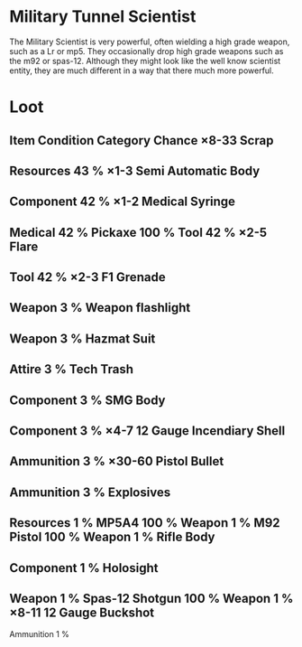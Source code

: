 # Military Tunnel Scientist

 
The Military Scientist is very powerful, often wielding a high grade weapon, such as a Lr or mp5. They occasionally drop high grade weapons such as the m92 or spas-12. Although they might look like the well know scientist entity, they are much different in a way that there much more powerful.
# Loot

Item
Condition
Category
Chance
×8-33
Scrap
-
Resources
43 %
×1-3
Semi Automatic Body
-
Component
42 %
×1-2
Medical Syringe
-
Medical
42 %
Pickaxe
100 %
Tool
42 %
×2-5
Flare
-
Tool
42 %
×2-3
F1 Grenade
-
Weapon
3 %
Weapon flashlight
-
Weapon
3 %
Hazmat Suit
-
Attire
3 %
Tech Trash
-
Component
3 %
SMG Body
-
Component
3 %
×4-7
12 Gauge Incendiary Shell
-
Ammunition
3 %
×30-60
Pistol Bullet
-
Ammunition
3 %
Explosives
-
Resources
1 %
MP5A4
100 %
Weapon
1 %
M92 Pistol
100 %
Weapon
1 %
Rifle Body
-
Component
1 %
Holosight
-
Weapon
1 %
Spas-12 Shotgun
100 %
Weapon
1 %
×8-11
12 Gauge Buckshot
-
Ammunition
1 %

